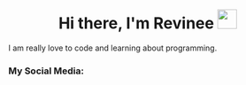 <h1 align="center">Hi there, I'm Revinee <img src="https://media.giphy.com/media/hvRJCLFzcasrR4ia7z/giphy.gif" width="35"></h1>

I am really love to code and learning about programming.

<h3 align="left">My Social Media: </h3>
  <p align="left">
